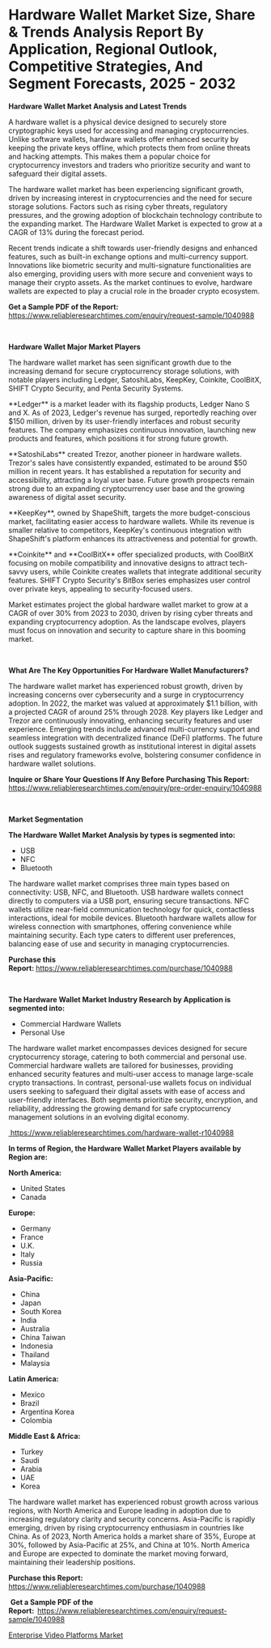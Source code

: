 <p><h1>Hardware Wallet Market Size, Share & Trends Analysis Report By Application, Regional Outlook, Competitive Strategies, And Segment Forecasts, 2025 - 2032</h1></p><p><strong>Hardware Wallet Market Analysis and Latest Trends</strong></p>
<p><p>A hardware wallet is a physical device designed to securely store cryptographic keys used for accessing and managing cryptocurrencies. Unlike software wallets, hardware wallets offer enhanced security by keeping the private keys offline, which protects them from online threats and hacking attempts. This makes them a popular choice for cryptocurrency investors and traders who prioritize security and want to safeguard their digital assets.</p><p>The hardware wallet market has been experiencing significant growth, driven by increasing interest in cryptocurrencies and the need for secure storage solutions. Factors such as rising cyber threats, regulatory pressures, and the growing adoption of blockchain technology contribute to the expanding market. The Hardware Wallet Market is expected to grow at a CAGR of 13% during the forecast period. </p><p>Recent trends indicate a shift towards user-friendly designs and enhanced features, such as built-in exchange options and multi-currency support. Innovations like biometric security and multi-signature functionalities are also emerging, providing users with more secure and convenient ways to manage their crypto assets. As the market continues to evolve, hardware wallets are expected to play a crucial role in the broader crypto ecosystem.</p></p>
<p><strong>Get a Sample PDF of the Report:&nbsp;</strong> <a href="https://www.reliableresearchtimes.com/enquiry/request-sample/1040988?utm_campaign=3168&utm_medium=2&utm_source=Github&utm_content=ia&utm_term=09032025&utm_id=hardware-wallet">https://www.reliableresearchtimes.com/enquiry/request-sample/1040988</a></p>
<p>&nbsp;</p>
<p><strong>Hardware Wallet Major Market Players</strong></p>
<p><p>The hardware wallet market has seen significant growth due to the increasing demand for secure cryptocurrency storage solutions, with notable players including Ledger, SatoshiLabs, KeepKey, Coinkite, CoolBitX, SHIFT Crypto Security, and Penta Security Systems.</p><p>**Ledger** is a market leader with its flagship products, Ledger Nano S and X. As of 2023, Ledger's revenue has surged, reportedly reaching over $150 million, driven by its user-friendly interfaces and robust security features. The company emphasizes continuous innovation, launching new products and features, which positions it for strong future growth.</p><p>**SatoshiLabs** created Trezor, another pioneer in hardware wallets. Trezor's sales have consistently expanded, estimated to be around $50 million in recent years. It has established a reputation for security and accessibility, attracting a loyal user base. Future growth prospects remain strong due to an expanding cryptocurrency user base and the growing awareness of digital asset security.</p><p>**KeepKey**, owned by ShapeShift, targets the more budget-conscious market, facilitating easier access to hardware wallets. While its revenue is smaller relative to competitors, KeepKey's continuous integration with ShapeShift's platform enhances its attractiveness and potential for growth.</p><p>**Coinkite** and **CoolBitX** offer specialized products, with CoolBitX focusing on mobile compatibility and innovative designs to attract tech-savvy users, while Coinkite creates wallets that integrate additional security features. SHIFT Crypto Security's BitBox series emphasizes user control over private keys, appealing to security-focused users.</p><p>Market estimates project the global hardware wallet market to grow at a CAGR of over 30% from 2023 to 2030, driven by rising cyber threats and expanding cryptocurrency adoption. As the landscape evolves, players must focus on innovation and security to capture share in this booming market.</p></p>
<p>&nbsp;</p>
<p><strong>What Are The Key Opportunities For Hardware Wallet Manufacturers?</strong></p>
<p><p>The hardware wallet market has experienced robust growth, driven by increasing concerns over cybersecurity and a surge in cryptocurrency adoption. In 2022, the market was valued at approximately $1.1 billion, with a projected CAGR of around 25% through 2028. Key players like Ledger and Trezor are continuously innovating, enhancing security features and user experience. Emerging trends include advanced multi-currency support and seamless integration with decentralized finance (DeFi) platforms. The future outlook suggests sustained growth as institutional interest in digital assets rises and regulatory frameworks evolve, bolstering consumer confidence in hardware wallet solutions.</p></p>
<p><strong>Inquire or Share Your Questions If Any Before Purchasing This Report:</strong> <a href="https://www.reliableresearchtimes.com/enquiry/pre-order-enquiry/1040988?utm_campaign=3168&utm_medium=2&utm_source=Github&utm_content=ia&utm_term=09032025&utm_id=hardware-wallet">https://www.reliableresearchtimes.com/enquiry/pre-order-enquiry/1040988</a></p>
<p>&nbsp;</p>
<p><strong>Market Segmentation</strong></p>
<p><strong>The Hardware Wallet Market Analysis by types is segmented into:</strong></p>
<p><ul><li>USB</li><li>NFC</li><li>Bluetooth</li></ul></p>
<p><p>The hardware wallet market comprises three main types based on connectivity: USB, NFC, and Bluetooth. USB hardware wallets connect directly to computers via a USB port, ensuring secure transactions. NFC wallets utilize near-field communication technology for quick, contactless interactions, ideal for mobile devices. Bluetooth hardware wallets allow for wireless connection with smartphones, offering convenience while maintaining security. Each type caters to different user preferences, balancing ease of use and security in managing cryptocurrencies.</p></p>
<p><strong>Purchase this Report:&nbsp;</strong><a href="https://www.reliableresearchtimes.com/purchase/1040988?utm_campaign=3168&utm_medium=2&utm_source=Github&utm_content=ia&utm_term=09032025&utm_id=hardware-wallet">https://www.reliableresearchtimes.com/purchase/1040988</a></p>
<p>&nbsp;</p>
<p><strong>The Hardware Wallet Market Industry Research by Application is segmented into:</strong></p>
<p><ul><li>Commercial Hardware Wallets</li><li>Personal Use</li></ul></p>
<p><p>The hardware wallet market encompasses devices designed for secure cryptocurrency storage, catering to both commercial and personal use. Commercial hardware wallets are tailored for businesses, providing enhanced security features and multi-user access to manage large-scale crypto transactions. In contrast, personal-use wallets focus on individual users seeking to safeguard their digital assets with ease of access and user-friendly interfaces. Both segments prioritize security, encryption, and reliability, addressing the growing demand for safe cryptocurrency management solutions in an evolving digital economy.</p></p>
<p><a href="https://www.reliableresearchtimes.com/hardware-wallet-r1040988?utm_campaign=3168&utm_medium=2&utm_source=Github&utm_content=ia&utm_term=09032025&utm_id=hardware-wallet">&nbsp;https://www.reliableresearchtimes.com/hardware-wallet-r1040988</a></p>
<p><strong>In terms of Region, the Hardware Wallet Market Players available by Region are:</strong></p>
<p>
    <p> <strong> North America: </strong>
        <ul>
            <li>United States</li>
            <li>Canada</li>
        </ul>
        </p> 
    <p> <strong> Europe: </strong>
        <ul>
            <li>Germany</li>
            <li>France</li>
            <li>U.K.</li>
            <li>Italy</li>
            <li>Russia</li>
        </ul>
        </p> 
    <p> <strong> Asia-Pacific: </strong>
        <ul>
            <li>China</li>
            <li>Japan</li>
            <li>South Korea</li>
            <li>India</li>
            <li>Australia</li>
            <li>China Taiwan</li>
            <li>Indonesia</li>
            <li>Thailand</li>
            <li>Malaysia</li>
        </ul>
        </p> 
    <p> <strong> Latin America: </strong>
        <ul>
            <li>Mexico</li>
            <li>Brazil</li>
            <li>Argentina Korea</li>
            <li>Colombia</li>
        </ul>
        </p> 
    <p> <strong> Middle East & Africa: </strong>
        <ul>
            <li>Turkey</li>
            <li>Saudi</li>
            <li>Arabia</li>
            <li>UAE</li>
            <li>Korea</li>
        </ul>
    </p>
    </p>
<p><p>The hardware wallet market has experienced robust growth across various regions, with North America and Europe leading in adoption due to increasing regulatory clarity and security concerns. Asia-Pacific is rapidly emerging, driven by rising cryptocurrency enthusiasm in countries like China. As of 2023, North America holds a market share of 35%, Europe at 30%, followed by Asia-Pacific at 25%, and China at 10%. North America and Europe are expected to dominate the market moving forward, maintaining their leadership positions.</p></p>
<p><strong>Purchase this Report: </strong><a href="https://www.reliableresearchtimes.com/purchase/1040988?utm_campaign=3168&utm_medium=2&utm_source=Github&utm_content=ia&utm_term=09032025&utm_id=hardware-wallet">https://www.reliableresearchtimes.com/purchase/1040988</a></p>
<p>&nbsp;<strong>Get a Sample PDF of the Report:&nbsp;&nbsp;</strong><a href="https://www.reliableresearchtimes.com/enquiry/request-sample/1040988?utm_campaign=3168&utm_medium=2&utm_source=Github&utm_content=ia&utm_term=09032025&utm_id=hardware-wallet">https://www.reliableresearchtimes.com/enquiry/request-sample/1040988</a></p>
<p><strong></strong></p>
<p><p><a href="https://github.com/viipposahko25/Market-Research-Report-List-1/blob/main/enterprise-video-platforms-market.md?utm_campaign=3168&utm_medium=2&utm_source=Github&utm_content=ia&utm_term=09032025&utm_id=hardware-wallet">Enterprise Video Platforms Market</a></p></p>